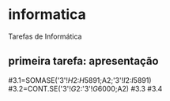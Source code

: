 # informatica
Tarefas de Informática
## primeira tarefa: apresentação
#3.1=SOMASE('3'!$H$2:$H$5891;A2;'3'!$I$2:$I$5891)
#3.2=CONT.SE('3'!$G$2:'3'!$G$6000;A2)
#3.3
#3.4
